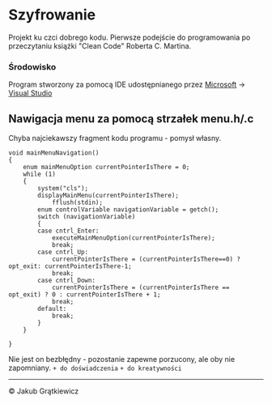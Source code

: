 # Szyfrowanie
Projekt ku czci dobrego kodu. Pierwsze podejście do programowania po przeczytaniu książki "Clean Code" Roberta C. Martina. 

### Środowisko 
Program stworzony za pomocą IDE udostępnianego przez [Microsoft](https://www.microsoft.com/pl-pl?SilentAuth=1&wa=wsignin1.0) -> [Visual Studio](https://visualstudio.microsoft.com/pl/)


## Nawigacja menu za pomocą strzałek menu.h/.c
Chyba najciekawszy fragment kodu programu - pomysł własny.
```
void mainMenuNavigation()
{
	enum mainMenuOption currentPointerIsThere = 0;
	while (1)
	{
		system("cls");
		displayMainMenu(currentPointerIsThere);
			fflush(stdin);
		enum controlVariable navigationVariable = getch();
		switch (navigationVariable)
		{
		case cntrl_Enter:
			executeMainMenuOption(currentPointerIsThere);
			break;
		case cntrl_Up:
			currentPointerIsThere = (currentPointerIsThere==0) ? opt_exit: currentPointerIsThere-1;
			break;
		case cntrl_Down:
			currentPointerIsThere = (currentPointerIsThere == opt_exit) ? 0 : currentPointerIsThere + 1;
			break;
		default:
			break;
		}
	}
	
}

```

Nie jest on bezbłędny - pozostanie zapewne porzucony, ale oby nie zapomniany.
`+ do doświadczenia` `+ do kreatywności`

***
&copy; Jakub Grątkiewicz
